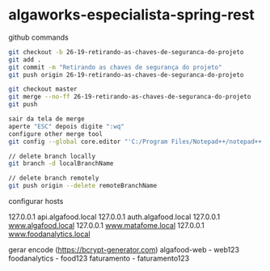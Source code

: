 # algaworks-especialista-spring-rest

github commands

```bash
git checkout -b 26-19-retirando-as-chaves-de-seguranca-do-projeto
git add .
git commit -m "Retirando as chaves de segurança do projeto"
git push origin 26-19-retirando-as-chaves-de-seguranca-do-projeto

git checkout master
git merge --no-ff 26-19-retirando-as-chaves-de-seguranca-do-projeto
git push

sair da tela de merge
aperte "ESC" depois digite ":wq"
configure other merge tool
git config --global core.editor "'C:/Program Files/Notepad++/notepad++.exe' -multiInst -notabbar -nosession -noPlugin"

// delete branch locally
git branch -d localBranchName

// delete branch remotely
git push origin --delete remoteBranchName
```

configurar hosts

127.0.0.1       api.algafood.local
127.0.0.1       auth.algafood.local
127.0.0.1       www.algafood.local
127.0.0.1       www.matafome.local
127.0.0.1       www.foodanalytics.local

gerar encode (https://bcrypt-generator.com)
algafood-web - web123
foodanalytics - food123
faturamento - faturamento123
